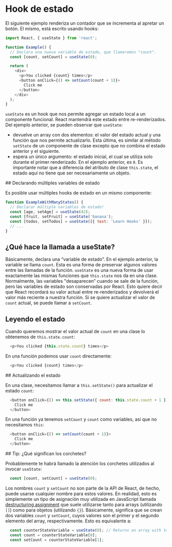 # Hook de estado

El siguiente ejemplo renderiza un contador que se incrementa al apretar un botón. El mismo, está escrito usando hooks:

```javascript
import React, { useState } from 'react';

function Example() {
  // Declara una nueva variable de estado, que llamaremos "count".
  const [count, setCount] = useState(0);

  return (
    <div>
      <p>You clicked {count} times</p>
      <button onClick={() => setCount(count + 1)}>
        Click me
      </button>
    </div>
  );
}
```

`useState` es un hook que nos permite agregar un estado local a un componente funcional. React mantendrá este estado entre re-renderizados. Del ejemplo anterior, se pueden observar que `useState`:
- devuelve un array con dos elementos: el valor del estado actual y una función que nos permite actualizarlo. Esta última, es similar al método `setState` de un componente de clase excepto que no combina el estado anterior y el siguiente.
- espera un único argumento: el estado inicial, el cual se utiliza solo durante el primer renderizado. En el ejemplo anterior, es `0`. Es importante notar que a diferencia del atributo de clase `this.state`, el estado aquí no tiene que ser necesariamente un objeto.

## Declarando múltiples variables de estado

Es posible usar múltiples hooks de estado en un mismo componente:

```javascript
function ExampleWithManyStates() {
  // Declarar múltiple variables de estado!
  const [age, setAge] = useState(42);
  const [fruit, setFruit] = useState('banana');
  const [todos, setTodos] = useState([{ text: 'Learn Hooks' }]);
  // ...
}
```

## ¿Qué hace la llamada a useState?

Básicamente, declara una “variable de estado”. En el ejemplo anterior, la variable se llama `count`. Esta es una forma de preservar algunos valores entre las llamadas de la función. `useState` es una nueva forma de usar exactamente las mismas funciones que `this.state` nos da en una clase. Normalmente, las variables "desaparecen” cuando se sale de la función, pero las variables de estado son conservadas por React. Esto quiere decir que React recordará su valor actual entre re-renderizados y devolverá el valor más reciente a nuestra función. Si se quiere actualizar el valor de `count` actual, se puede llamar a `setCount`.

## Leyendo el estado

Cuando queremos mostrar el valor actual de `count` en una clase lo obtenemos de `this.state.count`:

```javascript
  <p>You clicked {this.state.count} times</p>
```

En una función podemos usar `count` directamente:

```javascript
  <p>You clicked {count} times</p>
```

## Actualizando el estado

En una clase, necesitamos llamar a `this.setState()` para actualizar el estado `count`:

```javascript
  <button onClick={() => this.setState({ count: this.state.count + 1 })}>
    Click me
  </button>
```

En una función ya tenemos `setCount` y `count` como variables, así que no necesitamos `this`:

```javascript
  <button onClick={() => setCount(count + 1)}>
    Click me
  </button>
```

## Tip: ¿Qué significan los corchetes?

Probablemente te habrá llamado la atención los corchetes utilizados al invocar `useState`:

```javascript
  const [count, setCount] = useState(0);
```

Los nombres `count` y `setCount` no son parte de la API de React, de hecho, puede usarse cualquier nombre para estos valores. En realidad, esto es simplemente un tipo de asignación muy utilizada en JavaScript llamada [destructuring assignment](https://developer.mozilla.org/en-US/docs/Web/JavaScript/Reference/Operators/Destructuring_assignment) que suele utilizarse tanto para arrays (utilizando `[]`) como para objetos (utilizando `{}`). Básicamente, significa que se crean dos variables `count` y `setCount`, cuyos valores son el primer y el segundo elemento del array, respectivamente. Esto es equivalente a:

```javascript
  const counterStateVariable = useState(0); // Returns an array with two elements
  const count = counterStateVariable[0];
  const setCount = counterStateVariable[1];
```
